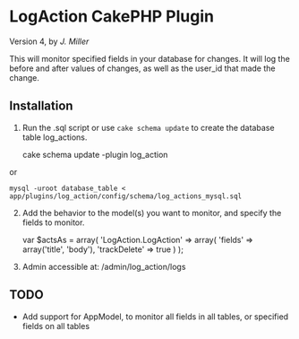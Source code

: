 LogAction CakePHP Plugin
=============

Version 4, by _J. Miller_

This will monitor specified fields in your database for changes.
It will log the before and after values of changes, as well as the user_id that made the change.

Installation
------------

1) Run the .sql script or use `cake schema update` to create the database table log_actions.

    cake schema update -plugin log_action

or

    mysql -uroot database_table < app/plugins/log_action/config/schema/log_actions_mysql.sql


2) Add the behavior to the model(s) you want to monitor, and specify the fields to monitor.

	var $actsAs = array(
		'LogAction.LogAction' => array(
			'fields' => array('title', 'body'),
			'trackDelete' => true
		)
	);


3) Admin accessible at: /admin/log_action/logs

TODO
----

* Add support for AppModel, to monitor all fields in all tables, or specified fields on all tables
